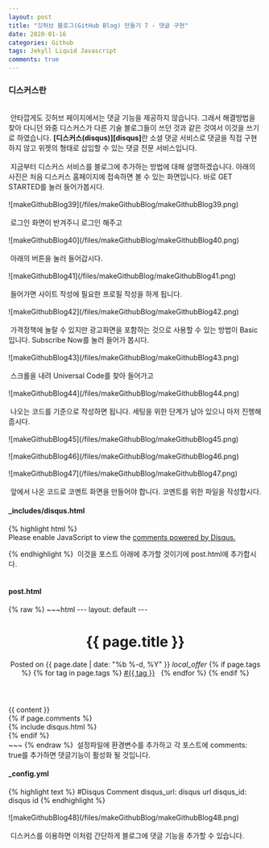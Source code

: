 ```yaml
---
layout: post
title: "깃허브 블로그(GitHub Blog) 만들기 7 - 댓글 구현"
date: 2020-01-16
categories: Github
tags: Jekyll Liquid Javascript
comments: true
---
```

<div style="display:none;">
로그인 댓글 만들기, 디스커스 사용하기
</div>
<h3>디스커스란</h3>
<br>
&nbsp;안타깝게도 깃허브 페이지에서는 댓글 기능을 제공하지 않습니다. 그래서 해결방법을 찾아 다니던 와중 디스커스가 다른 기술 블로그들이 쓰던 것과 같은 것여서 이것을 쓰기로 하였습니다.
<b>[디스커스(disqus)][disqus]</b>란 소셜 댓글 서비스로 댓글을 직접 구현하지 않고 위젯의 형태로 삽입할 수 있는 댓글 전문 서비스입니다. 
<br><br>
&nbsp;지금부터 디스커스 서비스를 블로그에 추가하는 방법에 대해 설명하겠습니다. 아래의 사진은 처음 디스커스 홈페이지에 접속하면 볼 수 있는 화면입니다. 바로 GET STARTED를 눌러 들어가봅시다.
<br><br>
![makeGithubBlog39](/files/makeGithubBlog/makeGithubBlog39.png)
<br><br>
&nbsp;로그인 화면이 반겨주니 로그인 해주고
<br><br>
![makeGithubBlog40](/files/makeGithubBlog/makeGithubBlog40.png)
<br><br>
&nbsp;아래의 버튼을 눌러 들어갑시다.
<br><br>
![makeGithubBlog41](/files/makeGithubBlog/makeGithubBlog41.png)
<br><br>
&nbsp;들어가면 사이트 작성에 필요한 프로필 작성을 하게 됩니다.
<br><br>
![makeGithubBlog42](/files/makeGithubBlog/makeGithubBlog42.png)
<br><br>
&nbsp;가격정책에 놀랄 수 있지만 광고화면을 포함하는 것으로 사용할 수 있는 방법이 Basic입니다. Subscribe Now를 눌러 들어가 봅시다.
<br><br>
![makeGithubBlog43](/files/makeGithubBlog/makeGithubBlog43.png)
<br><br>
&nbsp;스크롤을 내려 Universal Code를 찾아 들어가고
<br><br>
![makeGithubBlog44](/files/makeGithubBlog/makeGithubBlog44.png)
<br><br>
&nbsp;나오는 코드를 기준으로 작성하면 됩니다. 세팅을 위한 단계가 남아 있으니 마저 진행해 줍시다.
<br><br>
![makeGithubBlog45](/files/makeGithubBlog/makeGithubBlog45.png)
<br><br>
![makeGithubBlog46](/files/makeGithubBlog/makeGithubBlog46.png)
<br><br>
![makeGithubBlog47](/files/makeGithubBlog/makeGithubBlog47.png)
<br><br>
&nbsp;앞에서 나온 코드로 코멘트 화면을 만들어야 합니다. 코멘트를 위한 파일을 작성합시다.
<h4>_includes/disqus.html</h4>
{% highlight html %}
<div id="disqus_thread"></div>
<script>
/**
*  RECOMMENDED CONFIGURATION VARIABLES: EDIT AND UNCOMMENT THE SECTION BELOW TO INSERT DYNAMIC VALUES FROM YOUR PLATFORM OR CMS.
*  LEARN WHY DEFINING THESE VARIABLES IS IMPORTANT: https://disqus.com/admin/universalcode/#configuration-variables*/
/*
var disqus_config = function () {
this.page.url = PAGE_URL;  // Replace PAGE_URL with your page's canonical URL variable
this.page.identifier = PAGE_IDENTIFIER; // Replace PAGE_IDENTIFIER with your page's unique identifier variable
};
*/
(function() { // DON'T EDIT BELOW THIS LINE
var d = document, s = d.createElement('script');
s.src = 'https://https-harsik-github-io.disqus.com/embed.js';
s.setAttribute('data-timestamp', +new Date());
(d.head || d.body).appendChild(s);
})();
</script>
<noscript>Please enable JavaScript to view the <a href="https://disqus.com/?ref_noscript">comments powered by Disqus.</a></noscript>
                            
{% endhighlight %}
&nbsp;이것을 포스트 아래에 추가할 것이기에 post.html에 추가합시다.
<br><br>
<h4>post.html</h4>
{% raw %}
~~~html
---
layout: default
---
<div class="post">
	<header class="post-header">
		<h1 class="post-title p-name" itemprop="name headline">{{ page.title }}</h1>
		<p class="post-meta">
			Posted on {{ page.date | date: "%b %-d, %Y" }}
			<i class="material-icons svg-icon">local_offer</i>
			{% if page.tags %} {% for tag in page.tags %}
			<a class="label" href="{{ '/tags' | prepend: site.baseurl }}"
				>#{{ tag }}</a
			>
			&nbsp; {% endfor %} {% endif %}
		</p>
	</header>
	<div class="post-content e-content" itemprop="articleBody">
		{{ content }}
  </div>
	{% if page.comments %}
	<div id="post-disqus" class="container">
		{% include disqus.html %}
	</div>
	{% endif %}
</div>
~~~
{% endraw %}
&nbsp;설정파일에 환경변수를 추가하고 각 포스트에 comments: true를 추가하면 댓글기능이 활성화 될 것입니다.
<h4>_config.yml</h4>
{% highlight text %}
#Disqus Comment
disqus_url: disqus url
disqus_id: disqus id
{% endhighlight %}
<br><br>
![makeGithubBlog48](/files/makeGithubBlog/makeGithubBlog48.png)
<br><br>
&nbsp;디스커스를 이용하면 이처럼 간단하게 블로그에 댓글 기능을 추가할 수 있습니다.

[disqus]: https://disqus.com/